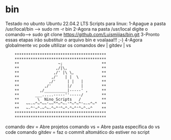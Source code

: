 # bin
Testado no ubunto Ubuntu 22.04.2 LTS
Scripts para linux:
1-Apague a pasta /usr/local/bin --> sudo rm -r bin
2-Agora na pasta /usr/local digite o comando--> sudo git clone https://github.com/Luismijias/bin.git
3-Pronto essas etapas irão substituir o arquivo bin e voalaaa!!! ;-)
4-Agora globalmente vc pode ultilizar os comandos dev | gitdev | vs


        **************************************** 
        **************************************** 
        **                 ~;                 ** 
        **                ,/|\,               ** 
        **               ,/' |\ \,            ** 
        **              ,/'   | |  \          ** 
        **             ,/'     | |   |        ** 
        **           ,/'       |/    |        ** 
        **         ,/__________|-----' ,      ** 
        **       ___.....-----''-----/        ** 
        **        \  Nino_Scripts   /         ** 
        **   ~~-~^~^~~'~~^^~^~-'^~^~^'~-~^~^  ** 
        **   ~-^'~^-~^~-^~^'^~^-^~^'^~^-~^    ** 
        **************************************** 
        **************************************** 
comando dev = Abre projetos
comando vs = Abre pasta específica do vs code
comando gitdev = faz o commit altomático do estiver no script
